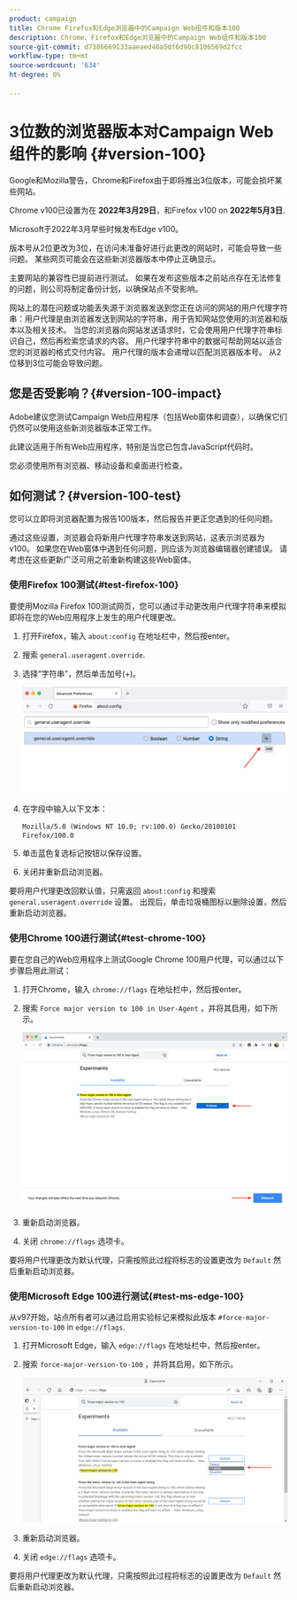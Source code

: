 ```yaml
---
product: campaign
title: Chrome Firefox和Edge浏览器中的Campaign Web组件和版本100
description: Chrome、Firefox和Edge浏览器中的Campaign Web组件和版本100
source-git-commit: d7386669133aaeaed46a5df6d90c8106569d2fcc
workflow-type: tm+mt
source-wordcount: '634'
ht-degree: 0%

---
```


# 3位数的浏览器版本对Campaign Web组件的影响 {#version-100}

Google和Mozilla警告，Chrome和Firefox由于即将推出3位版本，可能会损坏某些网站。

Chrome v100已设置为在 **2022年3月29日**，和Firefox v100 on **2022年5月3日**.

Microsoft于2022年3月早些时候发布Edge v100。

版本号从2位更改为3位，在访问未准备好进行此更改的网站时，可能会导致一些问题。 某些网页可能会在这些新浏览器版本中停止正确显示。

主要网站的兼容性已提前进行测试。 如果在发布这些版本之前站点存在无法修复的问题，则公司将制定备份计划，以确保站点不受影响。

网站上的潜在问题或功能丢失源于浏览器发送到您正在访问的网站的用户代理字符串：用户代理是由浏览器发送到网站的字符串，用于告知网站您使用的浏览器和版本以及相关技术。 当您的浏览器向网站发送请求时，它会使用用户代理字符串标识自己，然后再检索您请求的内容。 用户代理字符串中的数据可帮助网站以适合您的浏览器的格式交付内容。 用户代理的版本会递增以匹配浏览器版本号。 从2位移到3位可能会导致问题。

## 您是否受影响？{#version-100-impact}

Adobe建议您测试Campaign Web应用程序（包括Web窗体和调查），以确保它们仍然可以使用这些新浏览器版本正常工作。

此建议适用于所有Web应用程序，特别是当您已包含JavaScript代码时。

您必须使用所有浏览器、移动设备和桌面进行检查。

## 如何测试？{#version-100-test}

您可以立即将浏览器配置为报告100版本，然后报告并更正您遇到的任何问题。

通过这些设置，浏览器会将新用户代理字符串发送到网站，这表示浏览器为v100。 如果您在Web窗体中遇到任何问题，则应该为浏览器编辑器创建错误。 请考虑在这些更新广泛可用之前重新构建这些Web窗体。

### 使用Firefox 100测试{#test-firefox-100}

要使用Mozilla Firefox 100测试网页，您可以通过手动更改用户代理字符串来模拟即将在您的Web应用程序上发生的用户代理更改。

1. 打开Firefox，输入 `about:config` 在地址栏中，然后按enter。
1. 搜索 `general.useragent.override`.
1. 选择“字符串”，然后单击加号(+)。

   ![](assets/force-user-agent-firefox.png)

1. 在字段中输入以下文本：

   ```
   Mozilla/5.0 (Windows NT 10.0; rv:100.0) Gecko/20100101 Firefox/100.0
   ```

1. 单击蓝色复选标记按钮以保存设置。
1. 关闭并重新启动浏览器。

要将用户代理更改回默认值，只需返回 `about:config` 和搜索 `general.useragent.override` 设置。  出现后，单击垃圾桶图标以删除设置，然后重新启动浏览器。

### 使用Chrome 100进行测试{#test-chrome-100}

要在您自己的Web应用程序上测试Google Chrome 100用户代理，可以通过以下步骤启用此测试：

1. 打开Chrome，输入 `chrome://flags` 在地址栏中，然后按enter。
1. 搜索 `Force major version to 100 in User-Agent` ，并将其启用，如下所示。

   ![](assets/force-user-agent-chrome.png)

1. 重新启动浏览器。
1. 关闭 `chrome://flags` 选项卡。

要将用户代理更改为默认代理，只需按照此过程将标志的设置更改为 `Default` 然后重新启动浏览器。


### 使用Microsoft Edge 100进行测试{#test-ms-edge-100}

从v97开始，站点所有者可以通过启用实验标记来模拟此版本  `#force-major-version-to-100` in `edge://flags`.

1. 打开Microsoft Edge，输入 `edge://flags` 在地址栏中，然后按enter。
1. 搜索 `force-major-version-to-100` ，并将其启用，如下所示。

   ![](assets/force-user-agent-edge.png)

1. 重新启动浏览器。
1. 关闭 `edge://flags` 选项卡。

要将用户代理更改为默认代理，只需按照此过程将标志的设置更改为 `Default` 然后重新启动浏览器。
